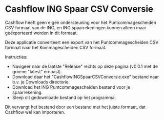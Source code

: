 # Cashflow ING Spaar CSV Conversie

Cashflow heeft geen eigen ondersteuning voor het Puntcommagescheiden CSV formaat van de ING, en ING spaarrekeningen kunnen alleen maar geëxporteerd worden in dit formaat.

Deze applicatie converteert een export van het Puntcommagescheiden CSV formaat naar het Kommagescheiden CSV formaat.

Instructies:

* Navigeer naar de laatste "Release" rechts op deze pagina (v0.0.1 met de groene "latest" ernaast).
* Download daar het "CashflowINGSpaarCSVConversie.exe" bestand naar b.v. je Downloads directorie.
* Download het ING Puntcommagescheiden bestand voor je spaarrekening.
* Sleep dit gedownloade bestand op het programma.

Dit vervangt het bestand door een bestand met het juiste formaat, dat Cashflow wel kan importeren.